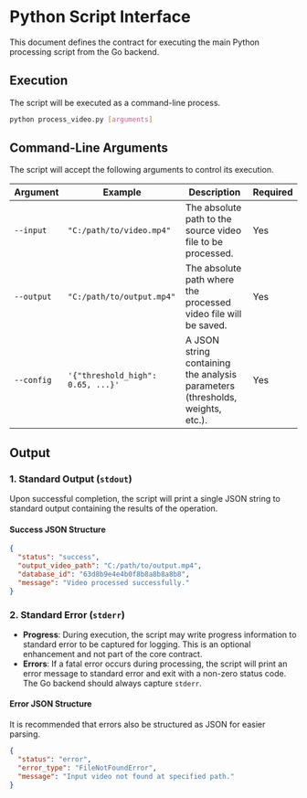 # Python Script Interface

This document defines the contract for executing the main Python processing script from the Go backend.

## Execution

The script will be executed as a command-line process.

```bash
python process_video.py [arguments]
```

## Command-Line Arguments

The script will accept the following arguments to control its execution.

| Argument | Example | Description | Required |
| --- | --- | --- | --- |
| `--input` | `"C:/path/to/video.mp4"` | The absolute path to the source video file to be processed. | Yes |
| `--output` | `"C:/path/to/output.mp4"` | The absolute path where the processed video file will be saved. | Yes |
| `--config` | `'{"threshold_high": 0.65, ...}'` | A JSON string containing the analysis parameters (thresholds, weights, etc.). | Yes |

## Output

### 1. Standard Output (`stdout`)

Upon successful completion, the script will print a single JSON string to standard output containing the results of the operation.

#### Success JSON Structure

```json
{
  "status": "success",
  "output_video_path": "C:/path/to/output.mp4",
  "database_id": "63d8b9e4e4b0f8b8a8b8a8b8",
  "message": "Video processed successfully."
}
```

### 2. Standard Error (`stderr`)

- **Progress**: During execution, the script may write progress information to standard error to be captured for logging. This is an optional enhancement and not part of the core contract.
- **Errors**: If a fatal error occurs during processing, the script will print an error message to standard error and exit with a non-zero status code. The Go backend should always capture `stderr`.

#### Error JSON Structure

It is recommended that errors also be structured as JSON for easier parsing.

```json
{
  "status": "error",
  "error_type": "FileNotFoundError",
  "message": "Input video not found at specified path."
}
```

